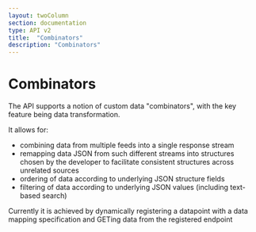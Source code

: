 ```yaml
---
layout: twoColumn
section: documentation
type: API v2
title:  "Combinators"
description: "Combinators"
---
```


# Combinators

The API supports a notion of custom data "combinators", with the key feature being data transformation.

It allows for:
   * combining data from multiple feeds into a single response stream
   * remapping data JSON from such different streams into structures chosen by the developer to facilitate consistent structures across unrelated sources
   * ordering of data according to underlying JSON structure fields
   * filtering of data according to underlying JSON values (including text-based search)

Currently it is achieved by dynamically registering a datapoint with a data mapping specification and GETing data from the registered endpoint
